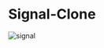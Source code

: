 # Signal-Clone
![signal](https://user-images.githubusercontent.com/71764995/109460437-b5da7300-7a8a-11eb-984c-329f8a0888c9.gif)
